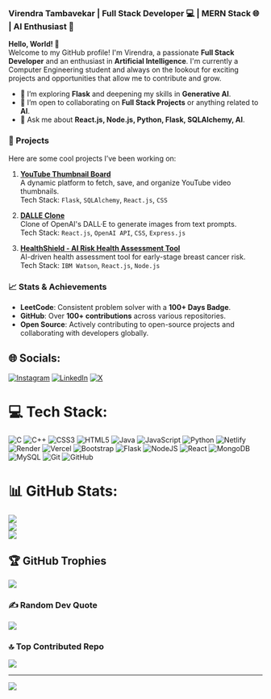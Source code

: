 ### Virendra Tambavekar | Full Stack Developer 💻 | MERN Stack 🌐 | AI Enthusiast 🤖

**Hello, World! 👋**  
Welcome to my GitHub profile! I'm Virendra, a passionate **Full Stack Developer** and an enthusiast in **Artificial Intelligence**. I'm currently a Computer Engineering student and always on the lookout for exciting projects and opportunities that allow me to contribute and grow.

- 🌱 I’m exploring **Flask** and deepening my skills in **Generative AI**.
- 👯 I’m open to collaborating on **Full Stack Projects** or anything related to **AI**.
- 💬 Ask me about **React.js, Node.js, Python, Flask, SQLAlchemy, AI**.

### 🚀 Projects
Here are some cool projects I’ve been working on:
1. [**YouTube Thumbnail Board**](https://github.com/VirendraT11/Youtube-Thumbnail-Board)  
   A dynamic platform to fetch, save, and organize YouTube video thumbnails.  
   Tech Stack: `Flask`, `SQLAlchemy`, `React.js`, `CSS`
2. [**DALLE Clone**](https://github.com/VirendraT11/dalle_clone)  
   Clone of OpenAI's DALL·E to generate images from text prompts.  
   Tech Stack: `React.js`, `OpenAI API`, `CSS`, `Express.js`

3. [**HealthShield - AI Risk Health Assessment Tool**](https://github.com/VirendraT11/HealthShield)  
   AI-driven health assessment tool for early-stage breast cancer risk.  
   Tech Stack: `IBM Watson`, `React.js`, `Node.js`
   
### 📈 Stats & Achievements
- **LeetCode**: Consistent problem solver with a **100+ Days Badge**.  
- **GitHub**: Over **100+ contributions** across various repositories.  
- **Open Source**: Actively contributing to open-source projects and collaborating with developers globally.

## 🌐 Socials:
[![Instagram](https://img.shields.io/badge/Instagram-%23E4405F.svg?logo=Instagram&logoColor=white)](https://instagram.com/mr.virendra11) [![LinkedIn](https://img.shields.io/badge/LinkedIn-%230077B5.svg?logo=linkedin&logoColor=white)](https://www.linkedin.com/in/virendra-tambavekar-74a384257/) [![X](https://img.shields.io/badge/X-black.svg?logo=X&logoColor=white)](https://x.com/VirendraCodes) 

# 💻 Tech Stack:
![C](https://img.shields.io/badge/c-%2300599C.svg?style=for-the-badge&logo=c&logoColor=white) ![C++](https://img.shields.io/badge/c++-%2300599C.svg?style=for-the-badge&logo=c%2B%2B&logoColor=white) ![CSS3](https://img.shields.io/badge/css3-%231572B6.svg?style=for-the-badge&logo=css3&logoColor=white) ![HTML5](https://img.shields.io/badge/html5-%23E34F26.svg?style=for-the-badge&logo=html5&logoColor=white) ![Java](https://img.shields.io/badge/java-%23ED8B00.svg?style=for-the-badge&logo=openjdk&logoColor=white) ![JavaScript](https://img.shields.io/badge/javascript-%23323330.svg?style=for-the-badge&logo=javascript&logoColor=%23F7DF1E) ![Python](https://img.shields.io/badge/python-3670A0?style=for-the-badge&logo=python&logoColor=ffdd54) ![Netlify](https://img.shields.io/badge/netlify-%23000000.svg?style=for-the-badge&logo=netlify&logoColor=#00C7B7) ![Render](https://img.shields.io/badge/Render-%46E3B7.svg?style=for-the-badge&logo=render&logoColor=white) ![Vercel](https://img.shields.io/badge/vercel-%23000000.svg?style=for-the-badge&logo=vercel&logoColor=white) ![Bootstrap](https://img.shields.io/badge/bootstrap-%238511FA.svg?style=for-the-badge&logo=bootstrap&logoColor=white) ![Flask](https://img.shields.io/badge/flask-%23000.svg?style=for-the-badge&logo=flask&logoColor=white) ![NodeJS](https://img.shields.io/badge/node.js-6DA55F?style=for-the-badge&logo=node.js&logoColor=white) ![React](https://img.shields.io/badge/react-%2320232a.svg?style=for-the-badge&logo=react&logoColor=%2361DAFB) ![MongoDB](https://img.shields.io/badge/MongoDB-%234ea94b.svg?style=for-the-badge&logo=mongodb&logoColor=white) ![MySQL](https://img.shields.io/badge/mysql-4479A1.svg?style=for-the-badge&logo=mysql&logoColor=white) ![Git](https://img.shields.io/badge/git-%23F05033.svg?style=for-the-badge&logo=git&logoColor=white) ![GitHub](https://img.shields.io/badge/github-%23121011.svg?style=for-the-badge&logo=github&logoColor=white)
# 📊 GitHub Stats:
![](https://github-readme-stats.vercel.app/api?username=VirendraT11&theme=dark&hide_border=false&include_all_commits=true&count_private=true)<br/>
![](https://github-readme-streak-stats.herokuapp.com/?user=VirendraT11&theme=dark&hide_border=false)<br/>
![](https://github-readme-stats.vercel.app/api/top-langs/?username=VirendraT11&theme=dark&hide_border=false&include_all_commits=true&count_private=true&layout=compact)

## 🏆 GitHub Trophies
![](https://github-profile-trophy.vercel.app/?username=VirendraT11&theme=radical&no-frame=false&no-bg=false&margin-w=4)

### ✍️ Random Dev Quote
![](https://quotes-github-readme.vercel.app/api?type=horizontal&theme=radical)

### 🔝 Top Contributed Repo
![](https://github-contributor-stats.vercel.app/api?username=VirendraT11&limit=5&theme=dark&combine_all_yearly_contributions=true)

---
[![](https://visitcount.itsvg.in/api?id=VirendraT11&icon=0&color=0)](https://visitcount.itsvg.in)

<!-- Proudly created with GPRM ( https://gprm.itsvg.in ) -->
